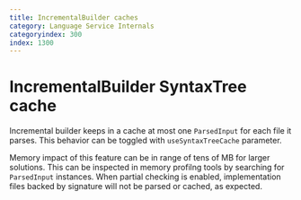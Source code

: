 ```yaml
---
title: IncrementalBuilder caches
category: Language Service Internals
categoryindex: 300
index: 1300
---
```

# IncrementalBuilder SyntaxTree cache

Incremental builder keeps in a cache at most one `ParsedInput` for each file it parses.
This behavior can be toggled with `useSyntaxTreeCache` parameter.

Memory impact of this feature can be in range of tens of MB for larger solutions. This can be inspected in memory profilng tools by searching for `ParsedInput` instances.
When partial checking is enabled, implementation files backed by signature will not be parsed or cached, as expected.
